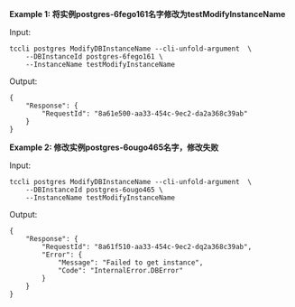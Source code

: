 **Example 1: 将实例postgres-6fego161名字修改为testModifyInstanceName**



Input: 

```
tccli postgres ModifyDBInstanceName --cli-unfold-argument  \
    --DBInstanceId postgres-6fego161 \
    --InstanceName testModifyInstanceName
```

Output: 
```
{
    "Response": {
        "RequestId": "8a61e500-aa33-454c-9ec2-da2a368c39ab"
    }
}
```

**Example 2: 修改实例postgres-6ougo465名字，修改失败**



Input: 

```
tccli postgres ModifyDBInstanceName --cli-unfold-argument  \
    --DBInstanceId postgres-6ougo465 \
    --InstanceName testModifyInstanceName
```

Output: 
```
{
    "Response": {
        "RequestId": "8a61f510-aa33-454c-9ec2-dq2a368c39ab",
        "Error": {
            "Message": "Failed to get instance",
            "Code": "InternalError.DBError"
        }
    }
}
```

